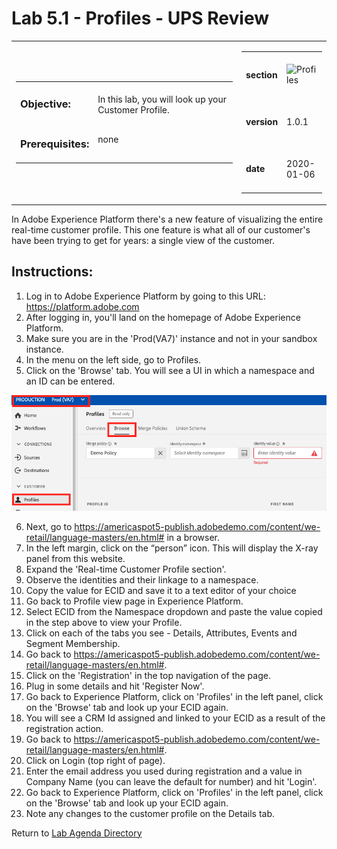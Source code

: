 Lab 5.1 - Profiles - UPS Review
==========
<table style="border-collapse: collapse; border: none;" class="tab" cellspacing="0" cellpadding="0">

<tr style="border: none;">

<div align="left">
<td width="600" style="border: none;">
<table>
<tbody valign="top">
      <tr width="500">
            <td valign="top"><h3>Objective:</h3></td>
            <td valign="top"><br>In this lab, you will look up your Customer Profile.
            </td>
     </tr>
     <tr width="500">
           <td valign="top"><h3>Prerequisites:</h3></td>
           <td valign="top"><br>none</td>
     </tr>
</tbody>
</table>
</td>
</div>

<div align="right">
<td style="border: none;" valign="top">

<table>
<tbody valign="top">
      <tr>
            <td valign="middle" height="70"><b>section</b></td>
            <td valign="middle" height="70"><img src="https://github.com/adobe/AEP-Hands-on-Labs/blob/master/assets/images/left_hand_nav_menu_segments.png?raw=true" alt="Profiles"></td>
      </tr>
      <tr>
            <td valign="middle" height="70"><b>version</b></td>
            <td valign="middle" height="70">1.0.1</td>
      </tr>
      <tr>
            <td valign="middle" height="70"><b>date</b></td>
            <td valign="middle" height="70">2020-01-06</td>
      </tr>
</tbody>
</table>
</td>
</div>

</tr>
</table>

In Adobe Experience Platform there's a new feature of visualizing the entire real-time customer profile. This one feature is what all of our customer's have been trying to get for years: a single view of the customer.

Instructions:
-----------------

1.    Log in to Adobe Experience Platform by going to this URL: https://platform.adobe.com
2.    After logging in, you'll land on the homepage of Adobe Experience Platform.
3.    Make sure you are in the 'Prod(VA7)' instance and not in your sandbox instance.
4.    In the menu on the left side, go to Profiles.
5.    Click on the 'Browse' tab. You will see a UI in which a namespace and an ID can be entered.
    
<kbd><img src="./images/profile_view.png"  /></kbd>
    
6.    Next, go to https://americaspot5-publish.adobedemo.com/content/we-retail/language-masters/en.html# in a browser.
7.    In the left margin, click on the “person” icon. This will display the X-ray panel from this website.
8.    Expand the 'Real-time Customer Profile section'. 
9.    Observe the identities and their linkage to a namespace.
10.   Copy the value for ECID and save it to a text editor of your choice</li>
11.   Go back to Profile view page in Experience Platform.
12.   Select ECID from the Namespace dropdown and paste the value copied in the step above to view your Profile.
13.   Click on each of the tabs you see - Details, Attributes, Events and Segment Membership.
14.   Go back to https://americaspot5-publish.adobedemo.com/content/we-retail/language-masters/en.html#.
15.   Click on the 'Registration' in the top navigation of the page.
16.   Plug in some details and hit 'Register Now'.
17.   Go back to Experience Platform, click on 'Profiles' in the left panel, click on the 'Browse' tab and look up your ECID again.
18.   You will see a CRM Id assigned and linked to your ECID as a result of the registration action.
19.   Go back to https://americaspot5-publish.adobedemo.com/content/we-retail/language-masters/en.html#.
20.   Click on Login (top right of page).  
21.   Enter the email address you used during registration and a value in Company Name (you can leave the default for number) and hit 'Login'.
22.   Go back to Experience Platform, click on 'Profiles' in the left panel, click on the 'Browse' tab and look up your ECID again.
19.   Note any changes to the customer profile on the Details tab. 

Return to [Lab Agenda Directory](https://github.com/adobe/AEP-Hands-on-Labs/blob/master/labs/retail/README.md#lab-agenda)
